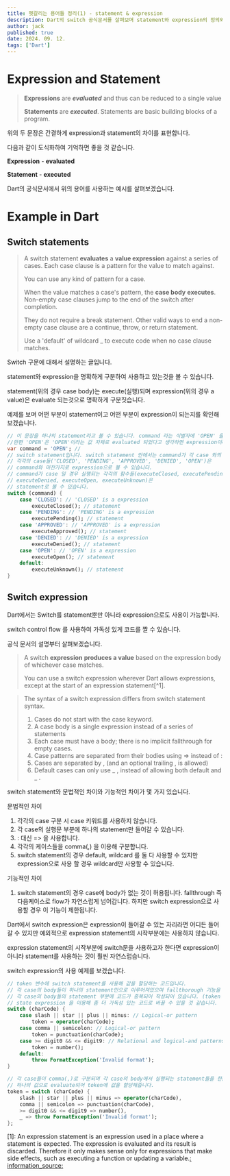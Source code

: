 ```yaml
---
title: 헷갈리는 용어들 정리(1) - statement & expression
description: Dart의 switch 공식문서를 살펴보며 statement와 expression의 정의와 차이점에 대해 알아봅니다.
author: jack
published: true
date: 2024. 09. 12.
tags: ['Dart']
---
```


# Expression and Statement

> **Expressions** are **_evaluated_** and thus can be reduced to a single value
>
> **Statements** are **_executed_**. Statements are basic building blocks of a program.

위의 두 문장은 간결하게 expression과 statement의 차이를 표현합니다.

다음과 같이 도식화하여 기억하면 좋을 것 같습니다.

**Expression** - **evaluated**

**Statement** - **executed**

Dart의 공식문서에서 위의 용어를 사용하는 예시를 살펴보겠습니다.

# Example in Dart

## Switch statements

> A switch statement **evaluates** a **value expression** against a series of cases. Each case clause is a pattern for the value to match against.
>
> You can use any kind of pattern for a case.
>
> When the value matches a case's pattern, the **case body** **executes**. Non-empty case clauses jump to the end of the switch after completion.
>
> They do not require a break statement. Other valid ways to end a non-empty case clause are a continue, throw, or return statement.
>
> Use a 'default' of wildcard \_ to execute code when no case clause matches.

Switch 구문에 대해서 설명하는 글입니다.

statement와 expression을 명확하게 구분하여 사용하고 있는것을 볼 수 있습니다.

statement(위의 경우 case body)는 execute(실행)되며 expression(위의 경우 a value)은 evaluate 되는것으로 명확하게 구분짓습니다.

예제를 보며 어떤 부분이 statement이고 어떤 부분이 expression이 되는지를 확인해 보겠습니다.

```dart
// 이 문장을 하나의 statement라고 볼 수 있습니다. command 라는 식별자에 'OPEN' 을 할당하라는 명령을 수행합니다.
//한편 'OPEN'은 'OPEN'이라는 값 자체로 evaluated 되었다고 생각하면 expression이라고 볼 수 있습니다.
var command = 'OPEN'; //
// switch statement입니다. switch statement 안에서는 command가 각 case 와의 비교를 통해 어떤 함수가 실행될지를 정하게 됩니다.
// 각각의 case들('CLOSED', 'PENDING', 'APPROVED', 'DENIED', 'OPEN')은
// command와 마찬가지로 expression으로 볼 수 있습니다.
// command가 case 일 경우 실행되는 각각의 함수들(executeClosed, executePending, executeApproved,
// executeDenied, executeOpen, executeUnknown)은
// statement로 볼 수 있습니다.
switch (command) {
	case 'CLOSED': // 'CLOSED' is a expression
		executeClosed(); // statement
	case 'PENDING': // 'PENDING' is a expression
		executePending(); // statement
	case 'APPROVED': // 'APPROVED' is a expression
		executeApproved(); // statement
	case 'DENIED': // 'DENIED' is a expression
		executeDenied(); // statement
	case 'OPEN': // 'OPEN' is a expression
		executeOpen(); // statement
	default:
		executeUnknown(); // statement
}
```

## Switch expression

Dart에서는 Switch를 statement뿐만 아니라 expression으로도 사용이 가능합니다.

switch control flow 를 사용하여 가독성 있게 코드를 짤 수 있습니다.

공식 문서의 설명부터 살펴보겠습니다.

> A switch **expression** **produces a value** based on the expression body of whichever case matches.
>
> You can use a switch expression wherever Dart allows expressions, except at the start of an expression statement[^1].

> The syntax of a switch expression differs from switch statement syntax.
>
> 1. Cases do not start with the case keyword.
> 2. A case body is a single expression instead of a series of statements
> 3. Each case must have a body; there is no implicit fallthrough for empty cases.
> 4. Case patterns are separated from their bodies using => instead of :
> 5. Cases are separated by , (and an optional trailing , is allowed)
> 6. Default cases can only use _ , instead of allowing both default and _ .

switch statement와 문법적인 차이와 기능적인 차이가 몇 가지 있습니다.

문법적인 차이

1. 각각의 case 구분 시 case 키워드를 사용하지 않습니다.
2. 각 case의 실행문 부분에 하나의 statement만 들어갈 수 있습니다.
3. : 대신 => 을 사용합니다.
4. 각각의 케이스들을 comma(,) 을 이용해 구분합니다.
5. switch statement의 경우 default, wildcard 를 둘 다 사용할 수 있지만 expression으로 사용 할 경우 wildcard만 사용할 수 있습니다.

기능적인 차이

1. switch statement의 경우 case에 body가 없는 것이 허용됩니다. fallthrough 즉 다음케이스로 flow가 자연스럽게 넘어갑니다. 하지만 switch expression으로 사용할 경우 이 기능이 제한됩니다.

Dart에서 switch expression은 expression이 들어갈 수 있는 자리라면 어디든 들어갈 수 있지만 예외적으로 expression statement의 시작부분에는 사용하지 않습니다.

expression statement의 시작부분에 switch문을 사용하고자 한다면 expression이 아니라 statement를 사용하는 것이 훨씬 자연스럽습니다.

switch expression의 사용 예제를 보겠습니다.

```dart
// token 변수에 switch statement를 사용해 값을 할당하는 코드입니다.
// 각 case의 body들이 하나의 statement만으로 이루어져있으며 fallthorough 기능을 활용하고 있지 않습니다.
// 각 case의 body들의 statement 부분에 코드가 중복되어 작성되어 있습니다. (token = ...)
// state expression 을 이용해 좀 더 가독성 있는 코드로 바꿀 수 있을 것 같습니다.
switch (charCode) {
	case slash || star || plus || minus: // Logical-or pattern
		token = operator(charCode);
	case comma || semicolon: // Logical-or pattern
		token = punctuation(charCode);
	case >= digit0 && <= digit9: // Relational and logical-and patterns
		token = number();
	default:
		throw FormatException('Invalid format');
}
```

```dart
// 각 case들이 comma(,)로 구분되며 각 case의 body에서 실행되는 statement들을 한눈에 볼 수 있습니다.
// 하나의 값으로 evaluate되어 token에 값을 할당해줍니다.
token = switch (charCode) {
	slash || star || plus || minus => operator(charCode),
	comma || semicolon => punctuation(charCode),
	>= digit0 && <= digit9 => number(),
	_ => throw FormatException('Invalid format');
};
```

[1]: An expression statement is an expression used in a place where a statement is expected. The expression is evaluated and its result is discarded. Therefore it only makes sense only for expressions that make side effects, such as executing a function or updating a variable.[: information_source:](https://developer.mozilla.org/en-US/docs/Web/JavaScript/Reference/Statements/Expression_statement)
